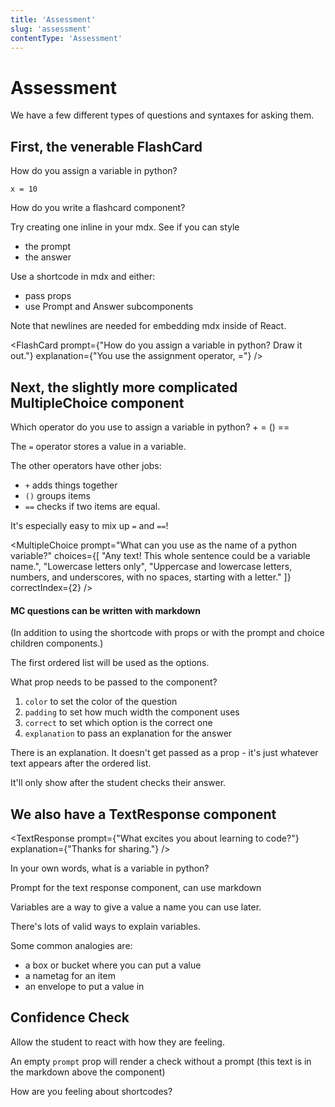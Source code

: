 ```yaml
---
title: 'Assessment'
slug: 'assessment'
contentType: 'Assessment'
---
```


# Assessment

We have a few different types of questions and syntaxes for asking them.


## First, the venerable FlashCard

<FlashCard>
  <Prompt>

How do you assign a variable in python?

  </Prompt>
  <Answer>

```
x = 10
```

  </Answer>
</FlashCard>

<FlashCard>
<Prompt>

How do you write a flashcard component?

Try creating one inline in your mdx. See if you can style
- the prompt
- the answer

</Prompt>
<Answer>

Use a shortcode in mdx and either:
  - pass props
  - use Prompt and Answer subcomponents

Note that newlines are needed for embedding mdx inside of React.

</Answer>
</FlashCard>

<FlashCard
 prompt={"How do you assign a variable in python? Draw it out."}
 explanation={"You use the assignment operator, ="}
/>

## Next, the slightly more complicated MultipleChoice component

<MultipleChoice>
  <Prompt>
  Which operator do you use to assign a variable in python?
  </Prompt>
  <Choice>
    +
  </Choice>
  <Choice correct>
    =
  </Choice>
  <Choice>
    ()
  </Choice>
  <Choice>
    ==
  </Choice>
  <Explanation>

The `=` operator stores a value in a variable.

The other operators have other jobs:
- `+` adds things together
- `()` groups items
- `==` checks if two items are equal.

It's especially easy to mix up `=` and `==`!

  </Explanation>
</MultipleChoice>

<MultipleChoice
  prompt="What can you use as the name of a python variable?"
  choices={[
    "Any text! This whole sentence could be a variable name.",
    "Lowercase letters only",
    "Uppercase and lowercase letters, numbers, and underscores, with no spaces, starting with a letter."
  ]}
  correctIndex={2}
/>

<MultipleChoice correct={3}>

#### MC questions can be written with markdown

(In addition to using the shortcode with props or with the prompt and choice children components.)

The first ordered list will be used as the options.

What prop needs to be passed to the component?

1. `color` to set the color of the question
2. `padding` to set how much width the component uses
3. `correct` to set which option is the correct one
4. `explanation` to pass an explanation for the answer

There is an explanation. It doesn't get passed as a prop - it's just whatever text appears after the ordered list.

It'll only show after the student checks their answer.

</MultipleChoice>

## We also have a TextResponse component

<TextResponse
  prompt={"What excites you about learning to code?"}
  explanation={"Thanks for sharing."}
/>

<TextResponse>
  <Prompt>

In your own words, what is a variable in python?

Prompt for the text response component, can use markdown

  </Prompt>

  <Explanation>

Variables are a way to give a value a name you can use later.

There's lots of valid ways to explain variables.

Some common analogies are:

- a box or bucket where you can put a value
- a nametag for an item
- an envelope to put a value in

</Explanation>
</TextResponse>

## Confidence Check

Allow the student to react with how they are feeling.

<ConfidenceCheck />

<ConfidenceCheck prompt="How are you feeling about python syntax?" />

An empty `prompt` prop will render a check without a prompt
(this text is in the markdown above the component)

<ConfidenceCheck prompt="" />

<ConfidenceCheck>
  How are you feeling about shortcodes?
</ConfidenceCheck>

